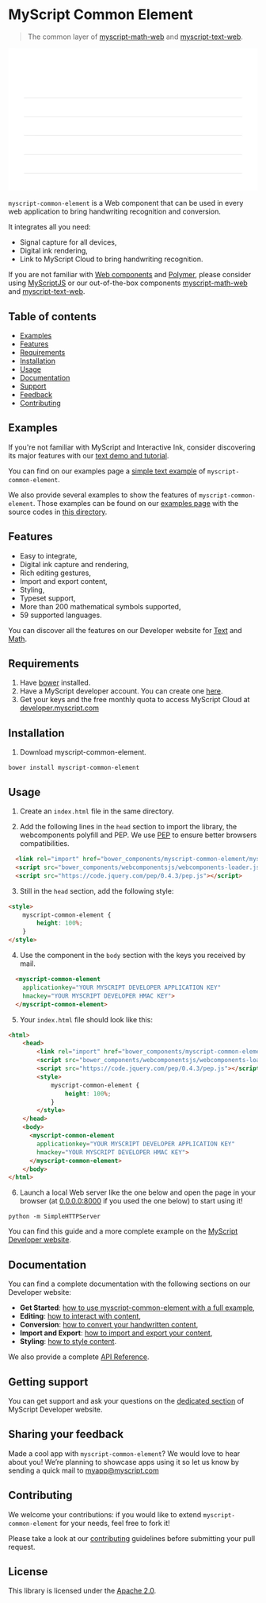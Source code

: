 # MyScript Common Element
> The common layer of [myscript-math-web](https://github.com/MyScript/myscript-math-web) and [myscript-text-web](https://github.com/MyScript/myscript-text-web). 

<div align="center">
  <img src="preview.gif">
</div>

`myscript-common-element` is a Web component that can be used in every web application to bring handwriting recognition and conversion. 

It integrates all you need:
* Signal capture for all devices,
* Digital ink rendering,
* Link to MyScript Cloud to bring handwriting recognition.

If you are not familiar with [Web components](https://www.webcomponents.org/) and [Polymer](https://www.polymer-project.org/), please consider using [MyScriptJS](https://github.com/MyScript/MyScriptJS) or our out-of-the-box components [myscript-math-web](https://github.com/MyScript/myscript-math-web) and [myscript-text-web](https://github.com/MyScript/myscript-text-web).  

## Table of contents

* [Examples](https://github.com/MyScript/myscript-common-element#examples)
* [Features](https://github.com/MyScript/myscript-common-element#features)
* [Requirements](https://github.com/MyScript/myscript-common-element#requirements)
* [Installation](https://github.com/MyScript/myscript-common-element#installation)
* [Usage](https://github.com/MyScript/myscript-common-element#usage)
* [Documentation](https://github.com/MyScript/myscript-common-element#documentation)
* [Support](https://github.com/MyScript/myscript-common-element#support)
* [Feedback](https://github.com/MyScript/myscript-common-element#sharing-your-feedback)
* [Contributing](https://github.com/MyScript/myscript-common-element#contributing)

## Examples

If you're not familiar with MyScript and Interactive Ink, consider discovering its major features with our [text demo and tutorial](http://webdemo.myscript.com/views/text.html).

You can find on our examples page a [simple text example](https://myscript.github.io/myscript-common-element/components/myscript-common-element/#/elements/myscript-common-element/demos/get-started-[v4]) of `myscript-common-element`. 

We also provide several examples to show the features of `myscript-common-element`. Those examples can be found on our [examples page](https://myscript.github.io/myscript-common-element/components/myscript-common-element/#/elements/myscript-common-element/demos/other-demonstrations) with the source codes in [this directory](https://github.com/MyScript/myscript-common-element/tree/master/examples).

## Features

* Easy to integrate,
* Digital ink capture and rendering,
* Rich editing gestures,
* Import and export content,
* Styling,
* Typeset support,
* More than 200 mathematical symbols supported,
* 59 supported languages.

You can discover all the features on our Developer website for [Text](https://developer.myscript.com/text) and [Math](https://developer.myscript.com/math).

## Requirements

1. Have [bower](https://bower.io/#install-bower) installed.
2. Have a MyScript developer account. You can create one [here](https://dev.myscript.com/).
3. Get your keys and the free monthly quota to access MyScript Cloud at [developer.myscript.com](https://developer.myscript.com/getting-started/web)
 
## Installation
  
1. Download myscript-common-element.
```shell
bower install myscript-common-element
```

## Usage

1. Create an `index.html` file in the same directory. 

2. Add the following lines in the `head` section to import the library, the webcomponents polyfill and PEP. We use [PEP](https://github.com/jquery/PEP) to ensure better browsers compatibilities.
```html
  <link rel="import" href="bower_components/myscript-common-element/myscript-common-element.html">
  <script src="bower_components/webcomponentsjs/webcomponents-loader.js"></script>
  <script src="https://code.jquery.com/pep/0.4.3/pep.js"></script>
```

3. Still in the `head` section, add the following style:
```html
<style>
    myscript-common-element {
        height: 100%;
    }
</style>
```

4. Use the component in the `body` section with the keys you received by mail.
```html
  <myscript-common-element
    applicationkey="YOUR MYSCRIPT DEVELOPER APPLICATION KEY"
    hmackey="YOUR MYSCRIPT DEVELOPER HMAC KEY">
  </myscript-common-element>
```

5. Your `index.html` file should look like this:
```html
<html>
    <head>
        <link rel="import" href="bower_components/myscript-common-element/myscript-common-element.html">
        <script src="bower_components/webcomponentsjs/webcomponents-loader.js"></script>
        <script src="https://code.jquery.com/pep/0.4.3/pep.js"></script>
        <style>
            myscript-common-element {
                height: 100%;
            }
        </style>
    </head>
    <body>
      <myscript-common-element
        applicationkey="YOUR MYSCRIPT DEVELOPER APPLICATION KEY"
        hmackey="YOUR MYSCRIPT DEVELOPER HMAC KEY">
      </myscript-common-element>
    </body>
</html>
```

6. Launch a local Web server like the one below and open the page in your browser (at [0.0.0.0:8000](http://0.0.0.0:8000) if you used the one below) to start using it!
```
python -m SimpleHTTPServer
```

You can find this guide and a more complete example on the [MyScript Developer website](https://developer.myscript.com/docs/interactive-ink/latest/web/web-components/common-element/).

## Documentation

You can find a complete documentation with the following sections on our Developer website:

* **Get Started**: [how to use myscript-common-element with a full example](https://developer.myscript.com/docs/interactive-ink/latest/web/web-components/common-element/get-started/),
* **Editing**: [how to interact with content](https://developer.myscript.com/docs/interactive-ink/latest/web/web-components/common-element/editing/),
* **Conversion**: [how to convert your handwritten content](https://developer.myscript.com/docs/interactive-ink/latest/web/web-components/common-element/conversion/),
* **Import and Export**: [how to import and export your content](https://developer.myscript.com/docs/interactive-ink/latest/web/web-components/common-element/import-and-export/),
* **Styling**: [how to style content](https://developer.myscript.com/docs/interactive-ink/latest/web/web-components/common-element/styling/).

We also provide a complete [API Reference](https://myscript.github.io/myscript-common-element/).

## Getting support

You can get support and ask your questions on the [dedicated section](https://developer-support.myscript.com/support/discussions/forums/16000096021) of MyScript Developer website.

## Sharing your feedback

Made a cool app with `myscript-common-element`? We would love to hear about you!
We’re planning to showcase apps using it so let us know by sending a quick mail to [myapp@myscript.com](mailto://myapp@myscript.com)

## Contributing

We welcome your contributions: if you would like to extend `myscript-common-element` for your needs, feel free to fork it!

Please take a look at our [contributing](CONTRIBUTING.md) guidelines before submitting your pull request.

## License
This library is licensed under the [Apache 2.0](http://opensource.org/licenses/Apache-2.0).